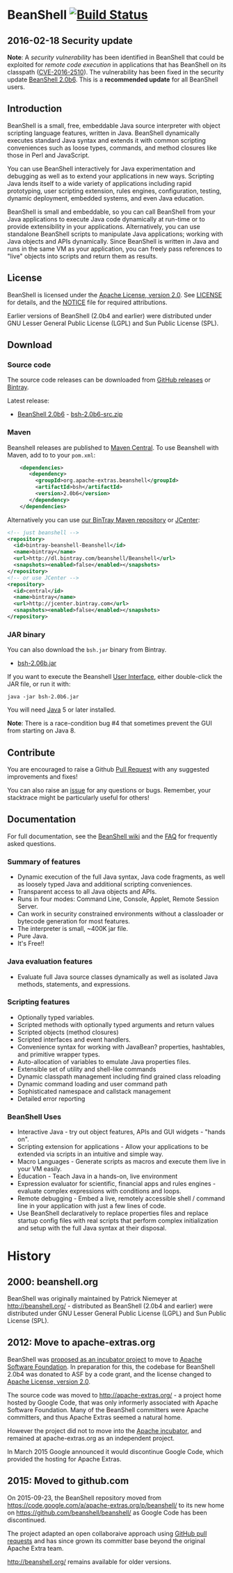 # BeanShell  [![Build Status](https://travis-ci.org/beanshell/beanshell.svg?branch=master)](https://travis-ci.org/beanshell/beanshell)

## 2016-02-18 Security update

**Note**: A _security vulnerability_ has been identified in BeanShell that could be
exploited for _remote code execution_ in applications that has
BeanShell on its classpath ([CVE-2016-2510](https://web.nvd.nist.gov/view/vuln/detail?vulnId=CVE-2016-2510)). The vulnerability has been
fixed in the security update [BeanShell 2.0b6](https://github.com/beanshell/beanshell/releases/tag/2.0b6).
This is a **recommended update** for all BeanShell users.


## Introduction

BeanShell is a small, free, embeddable Java source interpreter with object scripting language features, written in Java. BeanShell dynamically executes standard Java syntax and extends it with common scripting conveniences such as loose types, commands, and method closures like those in Perl and JavaScript.

You can use BeanShell interactively for Java experimentation and debugging as well as to extend your applications in new ways. Scripting Java lends itself to a wide variety of applications including rapid prototyping, user scripting extension, rules engines, configuration, testing, dynamic deployment, embedded systems, and even Java education.

BeanShell is small and embeddable, so you can call BeanShell from your Java applications to execute Java code dynamically at run-time or to provide extensibility in your applications. Alternatively, you can use standalone BeanShell scripts to manipulate Java applications; working with Java objects and APIs dynamically. Since BeanShell is written in Java and runs in the same VM as your application, you can freely pass references to "live" objects into scripts and return them as results.


## License

BeanShell is licensed under the
[Apache License, version 2.0](http://www.apache.org/licenses/LICENSE-2.0). See [LICENSE](LICENSE) for details, and the [NOTICE](NOTICE) file for required attributions.

Earlier versions of BeanShell (2.0b4 and earlier) were distributed under
GNU Lesser General Public License (LGPL) and Sun Public License (SPL).

## Download

### Source code

The source code releases can be downloaded from [GitHub releases](https://github.com/beanshell/beanshell/releases)
or [Bintray](https://bintray.com/beanshell/Beanshell/bsh/view).

Latest release:

 - [BeanShell 2.0b6](https://github.com/beanshell/beanshell/releases/tag/2.0b6) - [bsh-2.0b6-src.zip](http://dl.bintray.com/beanshell/Beanshell/org/apache-extras/beanshell/bsh/2.0b6/bsh-2.0b6-src.zip)


### Maven

Beanshell releases are published to [Maven Central](http://central.maven.org/maven2/org/apache-extras/beanshell/bsh/). To use Beanshell with Maven, add to to your `pom.xml`:

```xml
    <dependencies>
       <dependency>
         <groupId>org.apache-extras.beanshell</groupId>
         <artifactId>bsh</artifactId>
         <version>2.0b6</version>
       </dependency>
    </dependencies>
```

Alternatively you can use
[our BinTray Maven repository](http://dl.bintray.com/beanshell/Beanshell) or
[JCenter](http://jcenter.bintray.com/org/apache-extras/beanshell/bsh/2.0b6/):

```xml
<!-- just beanshell -->
<repository>
  <id>bintray-beanshell-Beanshell</id>
  <name>bintray</name>
  <url>http://dl.bintray.com/beanshell/Beanshell</url>
  <snapshots><enabled>false</enabled></snapshots>
</repository>
<!-- or use JCenter -->
<repository>
  <id>central</id>
  <name>bintray</name>
  <url>http://jcenter.bintray.com</url>
  <snapshots><enabled>false</enabled></snapshots>
</repository>
```

### JAR binary

You can also download the `bsh.jar` binary from Bintray.

- [bsh-2.06b.jar](https://bintray.com/artifact/download/beanshell/Beanshell/org/apache-extras/beanshell/bsh/2.0b6/bsh-2.0b6.jar)

If you want to execute the Beanshell [User Interface](https://github.com/beanshell/beanshell/wiki/Desktop), either double-click the JAR file, or run it with:

    java -jar bsh-2.0b6.jar

You will need [Java](http://java.com/) 5 or later installed.

**Note**: There is a race-condition bug #4 that sometimes prevent the GUI from starting on Java 8.


## Contribute

You are encouraged to raise a Github [Pull Request](https://github.com/beanshell/beanshell/pulls) with any suggested improvements and fixes!

You can also raise an [issue](https://github.com/beanshell/beanshell/issues) for any questions or bugs. Remember, your stacktrace might be particularly useful for others!


## Documentation

For full documentation, see the [BeanShell wiki](https://github.com/beanshell/beanshell/wiki)
and the [FAQ](https://github.com/beanshell/beanshell/wiki/FAQ) for frequently
asked questions.

### Summary of features

 - Dynamic execution of the full Java syntax, Java code fragments, as well as loosely typed Java and additional scripting conveniences.
 - Transparent access to all Java objects and APIs.
 - Runs in four modes: Command Line, Console, Applet, Remote Session Server.
 - Can work in security constrained environments without a classloader or bytecode generation for most features.
 - The interpreter is small, ~400K jar file.
 - Pure Java.
 - It's Free!!

### Java evaluation features

- Evaluate full Java source classes dynamically as well as isolated Java methods, statements, and expressions.

### Scripting features

- Optionally typed variables.
- Scripted methods with optionally typed arguments and return values
- Scripted objects (method closures)
- Scripted interfaces and event handlers.
- Convenience syntax for working with JavaBean? properties, hashtables, and primitive wrapper types.
- Auto-allocation of variables to emulate Java properties files.
- Extensible set of utility and shell-like commands
- Dynamic classpath management including find grained class reloading
- Dynamic command loading and user command path
- Sophisticated namespace and callstack management
- Detailed error reporting

### BeanShell Uses

- Interactive Java - try out object features, APIs and GUI widgets - "hands on".
- Scripting extension for applications - Allow your applications to be extended via scripts in an intuitive and simple way.
- Macro Languages - Generate scripts as macros and execute them live in your VM easily.
- Education - Teach Java in a hands-on, live environment
- Expression evaluator for scientific, financial apps and rules engines - evaluate complex expressions with conditions and loops.
- Remote debugging - Embed a live, remotely accessible shell / command line in your application with just a few lines of code.
- Use BeanShell declaratively to replace properties files and replace startup config files with real scripts that perform complex initialization and setup with the full Java syntax at their disposal.

# History

## 2000: beanshell.org

BeanShell was originally maintained by Patrick Niemeyer at http://beanshell.org/ - distributed as
BeanShell (2.0b4 and earlier) were distributed under
GNU Lesser General Public License (LGPL) and Sun Public License (SPL).

## 2012: Move to apache-extras.org

BeanShell was [proposed as an incubator project](https://wiki.apache.org/incubator/BeanShellProposal) to
move to [Apache Software Foundation](http://www.apache.org/). In preparation for this, the codebase
for BeanShell 2.0b4 was donated to ASF by a code grant, and the license changed to
[Apache License, version 2.0](http://www.apache.org/licenses/LICENSE-2.0).

The source code was moved to http://apache-extras.org/ - a project home hosted by Google Code, that was only informerly associated with Apache Software Foundation. Many of the BeanShell committers were Apache committers, and thus Apache Extras seemed a natural home.

However the project did not to move into the [Apache incubator](http://incubator.apache.org/), and remained at apache-extras.org as an independent project.

In March 2015 Google announced it would discontinue Google Code, which provided the hosting for Apache Extras.

## 2015: Moved to github.com

On 2015-09-23, the BeanShell repository moved from https://code.google.com/a/apache-extras.org/p/beanshell/ to its new home on https://github.com/beanshell/beanshell/ as Google Code has been discontinued.

The project adapted an open collaboraive approach using [GitHub pull requests](https://github.com/beanshell/beanshell/pulls) and has since grown its committer base beyond the original Apache Extra team.

http://beanshell.org/ remains available for older versions.
